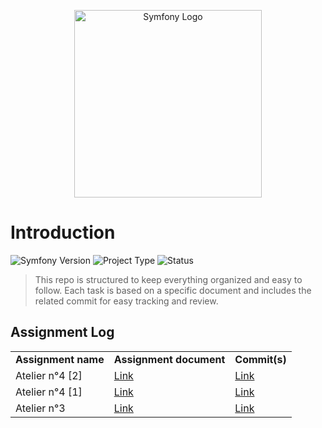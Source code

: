 <p align="center">
  <img src="https://symfony.com/logos/symfony_white_01.png" alt="Symfony Logo" width="300"/>
</p>

# Introduction
![Symfony Version](https://img.shields.io/badge/Symfony-6.4-purple?logo=symfony&logoColor=white)
![Project Type](https://img.shields.io/badge/Project-Academic-orange)
![Status](https://img.shields.io/badge/Status-In_Progress-brightgreen)
<br>

> This repo is structured to keep everything organized and easy to follow.
> Each task is based on a specific document and includes the related commit for easy tracking and review.

## Assignment Log

<table>
  <tr>
    <td><strong>Assignment name</strong></td>
    <td><strong>Assignment document</strong></td>
    <td><strong>Commit(s)</strong></td>
  </tr>
  <tr>
    <td>Atelier n°4 [2] </td>
    <td><a href="https://github.com/TiramisuAddict/Symfony-3A/blob/main/Documents/%5Batelier4%5DORM-Doctrine.pdf">Link</a></td>
    <td><a href="https://github.com/TiramisuAddict/Symfony-3A/tree/8a9881af4a8e1e7fee0a29711fb0399b107c9293">Link</a></td>
  </tr>
  <tr>
    <td>Atelier n°4 [1] </td>
    <td><a href="https://github.com/TiramisuAddict/Symfony-3A/blob/main/Documents/%5Batelier4%5DORM-Doctrine.pdf">Link</a></td>
    <td><a href="https://github.com/TiramisuAddict/Symfony-3A/tree/0121dc5795e1fd5dd435cbb97daf13f47e4f0ce7">Link</a></td>
  </tr>
  <tr>
    <td>Atelier n°3</td>
    <td><a href="https://github.com/TiramisuAddict/Symfony-3A/blob/2a944cef834d117077f917c7344d8386621bdac5/Documents/%5Batelier%203%5DTwig.docx">Link</a></td>
    <td><a href="https://github.com/TiramisuAddict/Symfony-3A/tree/7b286ae64e832fc79cb0fa02a5d35559d4c6996a#">Link</a></td>
  </tr>
</table>
